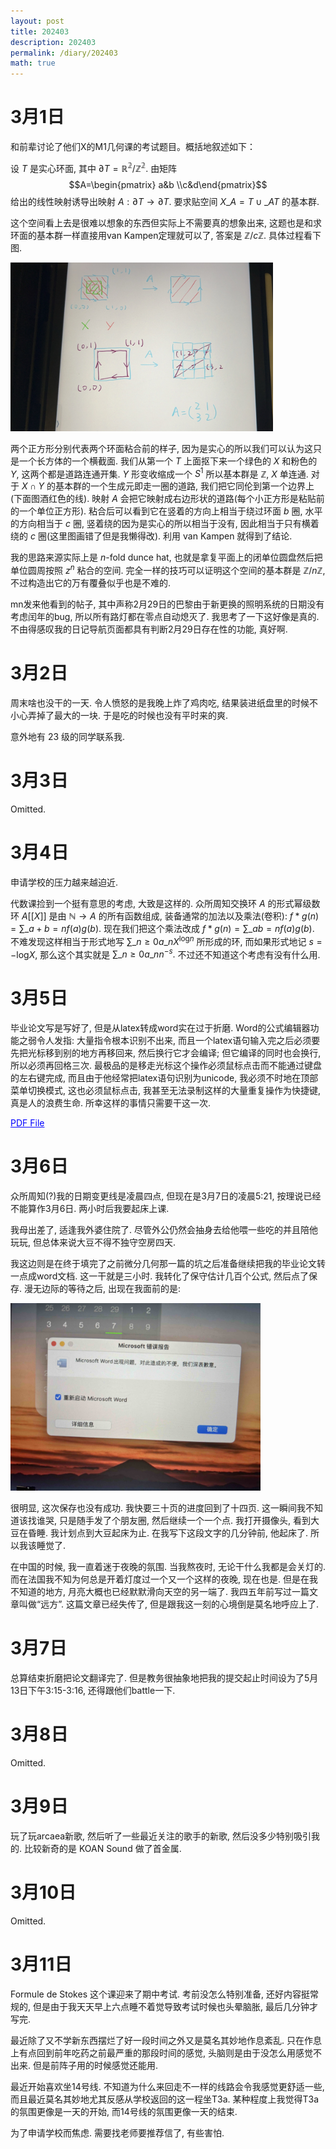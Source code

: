 ```yaml
---
layout: post
title: 202403
description: 202403
permalink: /diary/202403
math: true
---
```



# 3月1日

和前辈讨论了他们X的M1几何课的考试题目。概括地叙述如下：

设 $T$ 是实心环面, 其中 $\partial T=\mathbb{R^2/Z^2}.$ 由矩阵 $$A=\begin{pmatrix} a&b \\c&d\end{pmatrix}$$ 给出的线性映射诱导出映射 $A: \partial T\to \partial T.$ 要求贴空间 $X\_A= T\cup\_A T$ 的基本群.

这个空间看上去是很难以想象的东西但实际上不需要真的想象出来, 这题也是和求环面的基本群一样直接用van Kampen定理就可以了, 答案是 $\mathbb{Z}/c\mathbb{Z}.$ 具体过程看下图.

<img src="https://raw.githubusercontent.com/XiaoruiYIN/gtiobnsimg/main/img/20240303.jpg" width=420 height=270>

两个正方形分别代表两个环面粘合前的样子, 因为是实心的所以我们可以认为这只是一个长方体的一个横截面. 我们从第一个 $T$ 上面抠下来一个绿色的 $X$ 和粉色的 $Y,$ 这两个都是道路连通开集. $Y$ 形变收缩成一个 $S^1$ 所以基本群是 $\mathbb{Z},$ $X$ 单连通. 对于 $X\cap Y$ 的基本群的一个生成元即走一圈的道路, 我们把它同伦到第一个边界上(下面图酒红色的线). 映射 $A$ 会把它映射成右边形状的道路(每个小正方形是粘贴前的一个单位正方形). 粘合后可以看到它在竖着的方向上相当于绕过环面 $b$ 圈, 水平的方向相当于 $c$ 圈, 竖着绕的因为是实心的所以相当于没有, 因此相当于只有横着绕的 $c$ 圈(这里图画错了但是我懒得改). 利用 van Kampen 就得到了结论.

我的思路来源实际上是 $n$-fold dunce hat, 也就是拿复平面上的闭单位圆盘然后把单位圆周按照 $z^n$ 粘合的空间. 完全一样的技巧可以证明这个空间的基本群是 $\mathbb{Z}/n\mathbb{Z},$ 不过构造出它的万有覆叠似乎也是不难的.

mn发来他看到的帖子, 其中声称2月29日的巴黎由于新更换的照明系统的日期没有考虑闰年的bug, 所以所有路灯都在零点自动熄灭了. 我思考了一下这好像是真的. 不由得感叹我的日记导航页面都具有判断2月29日存在性的功能, 真好啊.

# 3月2日

周末啥也没干的一天. 令人愤怒的是我晚上炸了鸡肉吃, 结果装进纸盘里的时候不小心弄掉了最大的一块. 于是吃的时候也没有平时来的爽.

意外地有 23 级的同学联系我.

# 3月3日

Omitted.

# 3月4日

申请学校的压力越来越迫近.

代数课捡到一个挺有意思的考虑, 大致是这样的. 众所周知交换环 $A$ 的形式幂级数环 $A[[X]]$ 是由 $\mathbb{N}\to A$ 的所有函数组成, 装备通常的加法以及乘法(卷积): $f\ast g(n)=\sum\_{a+b=n}f(a)g(b).$ 现在我们把这个乘法改成 $f\ast g(n)=\sum\_{ab=n}f(a)g(b).$ 不难发现这样相当于形式地写 $\sum\_{n\geq 0} a\_n X^{\mathrm{log}n}$ 所形成的环, 而如果形式地记 $s=-\mathrm{log}X,$ 那么这个其实就是 $\sum\_{n\geq 0}a\_n n^{-s}.$ 不过还不知道这个考虑有没有什么用.

# 3月5日

毕业论文写是写好了, 但是从latex转成word实在过于折磨. Word的公式编辑器功能之弱令人发指: 大量指令根本识别不出来, 而且一个latex语句输入完之后必须要先把光标移到别的地方再移回来, 然后换行它才会编译; 但它编译的同时也会换行, 所以必须再回格三次. 最极品的是移走光标这个操作必须鼠标点击而不能通过键盘的左右键完成, 而且由于他经常把latex语句识别为unicode, 我必须不时地在顶部菜单切换模式, 这也必须鼠标点击, 我甚至无法录制这样的大量重复操作为快捷键, 真是人的浪费生命. 所幸这样的事情只需要干这一次.

<a href="https://www.norange555.com/pdff/yxr_0306e.pdf" style="color: blue">PDF File</a>

# 3月6日

众所周知(?)我的日期变更线是凌晨四点, 但现在是3月7日的凌晨5:21, 按理说已经不能算作3月6日. 两小时后我要起床上课.

我母出差了, 适逢我外婆住院了. 尽管外公仍然会抽身去给他喂一些吃的并且陪他玩玩, 但总体来说大豆不得不独守空房四天. 

我这边则是在终于填完了之前微分几何那一篇的坑之后准备继续把我的毕业论文转一点成word文档. 这一干就是三小时. 我转化了保守估计几百个公式, 然后点了保存. 漫无边际的等待之后, 出现在我面前的是:

<img src="https://raw.githubusercontent.com/XiaoruiYIN/gtiobnsimg/main/img/0307wordsb.jpg" width=400 height=300>

很明显, 这次保存也没有成功. 我快要三十页的进度回到了十四页. 这一瞬间我不知道该找谁哭, 只是随手发了个朋友圈, 然后继续一个一个点. 我打开摄像头, 看到大豆在昏睡. 我计划点到大豆起床为止. 在我写下这段文字的几分钟前, 他起床了. 所以我该睡觉了.

在中国的时候, 我一直着迷于夜晚的氛围. 当我熬夜时, 无论干什么我都是会关灯的. 而在法国我不知为何总是开着灯度过一个又一个这样的夜晚, 现在也是. 但是在我不知道的地方, 月亮大概也已经默默滑向天空的另一端了. 我四五年前写过一篇文章叫做“远方”. 这篇文章已经失传了, 但是跟我这一刻的心境倒是莫名地呼应上了.

# 3月7日

总算结束折磨把论文翻译完了. 但是教务很抽象地把我的提交起止时间设为了5月13日下午3:15-3:16, 还得跟他们battle一下.

# 3月8日

Omitted.

# 3月9日

玩了玩arcaea新歌, 然后听了一些最近关注的歌手的新歌, 然后没多少特别吸引我的. 比较新奇的是 KOAN Sound 做了首金属.

# 3月10日

Omitted.

# 3月11日

Formule de Stokes 这个课迎来了期中考试. 考前没怎么特别准备, 还好内容挺常规的, 但是由于我天天早上六点睡不着觉导致考试时候也头晕脑胀, 最后几分钟才写完. 

最近除了又不学新东西摆烂了好一段时间之外又是莫名其妙地作息紊乱. 只在作息上有点回到前年吃药之前最严重的那段时间的感觉, 头脑则是由于没怎么用感觉不出来. 但是前阵子用的时候感觉还能用.

最近开始喜欢坐14号线. 不知道为什么来回走不一样的线路会令我感觉更舒适一些, 而且最近莫名其妙地尤其反感从学校返回的这一程坐T3a. 某种程度上我觉得T3a的氛围更像是一天的开始, 而14号线的氛围更像一天的结束.

为了申请学校而焦虑. 需要找老师要推荐信了, 有些害怕.
